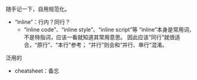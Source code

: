 随手记一下，自用规范化。

-	“inline”：行内？同行？
	-	“inline code”、“inline style”、“inline script”等
“inline”本身是常用词，不是特指词，应该一看就知道其常用意思。
因此应该“同行”就很适合，“原行”、“本行”参考；
“并行”则会和“并行、串行”混淆。

泛用的
- cheatsheet：备忘
